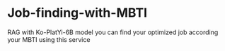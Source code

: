 # Job-finding-with-MBTI
RAG with Ko-PlatYi-6B model
you can find your optimized job according your MBTI using this service
